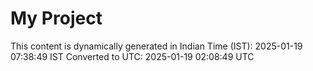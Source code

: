 # My Project

This content is dynamically generated in Indian Time (IST): 2025-01-19 07:38:49 IST
Converted to UTC: 2025-01-19 02:08:49 UTC
